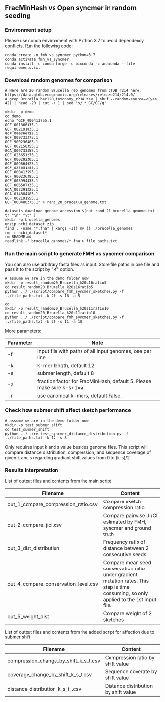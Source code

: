 ## FracMinHash vs Open syncmer in random seeding

### Environment setup

Please use conda environment with Python 3.7 to avoid dependency conflicts. Run the following code:

```
conda create -n fmh_vs_syncmer python=3.7
conda activate fmh_vs_syncmer
conda install -c conda-forge -c bioconda -c anaconda --file requirements.txt
```



### Download random genomes for comparison

```
# Here are 20 random Brucella rep genomes from GTDB r214 here: https://data.gtdb.ecogenomic.org/releases/release214/214.0/
# grep Brucella bac120_taxonomy_r214.tsv | shuf --random-source=<(yes 42) | head -20 | cut -f 1 | sed 's/.*_GC/GC/g'

mkdir -p demo
cd demo
echo "GCF_000413755.1
GCF_001866335.1
GCF_002191835.1
GCF_000366825.1
GCF_009733375.1
GCF_900236485.1
GCF_002150355.1
GCA_009733355.1
GCF_023651275.1
GCF_000292205.1
GCF_009664925.1
GCF_023651255.1
GCF_000413595.1
GCF_900236395.1
GCF_003994435.1
GCF_006507335.1
GCA_002291225.1
GCA_014884585.1
GCF_002191555.1
GCF_000480275.1" > rand_20_brucella_genome.txt

datasets download genome accession $(cat rand_20_brucella_genome.txt | tr "\n" "\t" )
mkdir -p brucella_genomes
unzip ncbi_dataset.zip
find . -name "*.fna" | xargs -I{} mv {} ./brucella_genomes
rm -r ncbi_dataset*
rm README.md
readlink -f brucella_genomes/*.fna > file_paths.txt
```



### Run the main script to generate FMH vs syncmer comparison

You can also use arbitrary fasta files as input. Store file paths in one file and pass it to the script by "-f" option.

```
# assume we are in the demo folder now
mkdir -p result_random20_Brucella_k20s16ratio5
cd result_random20_Brucella_k20s16ratio5
python ../../script/compare_fmh_syncmer_sketches.py -f ../file_paths.txt -k 20 -s 16 -a 5

cd ..
mkdir -p result_random20_Brucella_k20s11ratio10
cd result_random20_Brucella_k20s11ratio10
python ../../script/compare_fmh_syncmer_sketches.py -f ../file_paths.txt -k 20 -s 11 -a 10
```

More parameters:

| Parameter | Note                                                         |
| --------- | ------------------------------------------------------------ |
| -f        | Input file with paths of all input genomes, one per line     |
| -k        | k-mer length, default 12                                     |
| -s        | submer length, default 8                                     |
| -a        | fraction factor for FracMinHash, default 5. Please make sure k-s+1=a |
| -r        | use canonical k-mers, default False.                         |



### Check how submer shift affect sketch performance

```
# assume we are in the demo folder now
mkdir -p test_submer_shift
cd test_submer_shift
python ../../re-test_syncmer_distance_distribution.py -f ../file_paths.txt -k 12 -s 8
```

Only requires input k and s value besides genome files. This script will compare distance distribution, compression, and sequence coverage of given k and s regarding gradiant shift values from 0 to (k-s)/2





### Results interpretation

List of output files and contents from the main script

| Filename                             | Content                                                      |
| ------------------------------------ | ------------------------------------------------------------ |
| out_1_compare_compression_ratio.csv  | Compare sketch compression ratio                             |
| out_2_compare_jici.csv               | Compare pairwise JI/CI estimated by FMH, syncmer and ground truth |
| out_3_dist_distribution              | Frequency ratio of distance between 2 consecutive seeds      |
| out_4_compare_conservation_level.csv | Compare mean seed conservation ratio under gradient mutation rates. This step is time consuming, so only applied to the 1st input file. |
| out_5_weight_dist                    | Compare weight of 2 sketches                                 |



List of output files and contents from the added script for affection due to submer shift

| Filename                              | Content                              |
| ------------------------------------- | ------------------------------------ |
| compression_change_by_shift_k_s_t.csv | Compression ratio by shift value     |
| coverage_change_by_shift_k_s_t.csv    | Sequence coverate by shift value     |
| distance_distribution_k_s_t_.csv      | Distance distribution by shift value |





